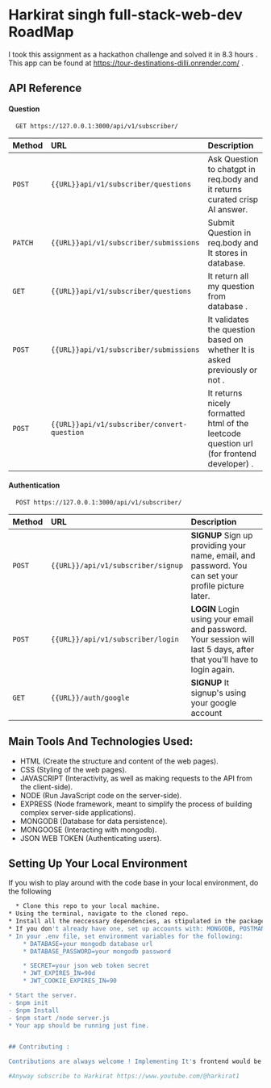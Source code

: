 # Harkirat singh full-stack-web-dev RoadMap
I took this assignment as a hackathon challenge and solved it in 8.3 hours .
This app can be found at https://tour-destinations-dilli.onrender.com/ . 
## API Reference

#### Question

```http
  GET https://127.0.0.1:3000/api/v1/subscriber/

```

| Method | URL     | Description                |
| :-------- | :------- | :------------------------- |
| `POST` | `{{URL}}api/v1/subscriber/questions` |Ask Question to chatgpt in req.body and it returns curated crisp AI answer. |
| `PATCH` | `{{URL}}api/v1/subscriber/submissions` |Submit Question in req.body and It stores in  database. |
| `GET` | `{{URL}}api/v1/subscriber/questions` |It return all my question from database .|
| `POST`| `{{URL}}api/v1/subscriber/submissions` |It validates the question based on whether It is asked previously or not . |
| `POST` | `{{URL}}api/v1/subscriber/convert-question` | It returns nicely formatted html of the leetcode question url (for frontend developer) . |







#### Authentication

```http
  POST https://127.0.0.1:3000/api/v1/subscriber/

```

| Method | URL     | Description                       |
| :-------- | :------- | :-------------------------------- |
| `POST`      | `{{URL}}/api/v1/subscriber/signup` | **SIGNUP** Sign up providing your name, email, and password. You can set your profile picture later.|
| `POST`      | `{{URL}}/api/v1/subscriber/login` | **LOGIN** Login using your email and password. Your session will last 5 days, after that you'll have to login again.|
| `GET`      | `{{URL}}/auth/google` | **SIGNUP** It signup's using your google account |




## Main Tools And Technologies Used:

- HTML (Create the structure and content of the web pages).
- CSS (Styling of the web pages).
- JAVASCRIPT (Interactivity, as well as making requests to the API from the client-side).
- NODE (Run JavaScript code on the server-side).
- EXPRESS (Node framework, meant to simplify the process of building complex server-side applications).
- MONGODB (Database for data persistence).
- MONGOOSE (Interacting with mongodb).
- JSON WEB TOKEN (Authenticating users).




## Setting Up Your Local Environment

If you wish to play around with the code base in your local environment, do the following

```bash
  * Clone this repo to your local machine.
* Using the terminal, navigate to the cloned repo.
* Install all the neccessary dependencies, as stipulated in the package.json file.
* If you don't already have one, set up accounts with: MONGODB, POSTMAN ,EXPRESS. Please ensure to have at least basic knowledge of how these services work.
* In your .env file, set environment variables for the following:
    * DATABASE=your mongodb database url
    * DATABASE_PASSWORD=your mongodb password

    * SECRET=your json web token secret
    * JWT_EXPIRES_IN=90d
    * JWT_COOKIE_EXPIRES_IN=90

* Start the server.
- $npm init
- $npm Install
- $npm start /node server.js 
* Your app should be running just fine.


## Contributing :

Contributions are always welcome ! Implementing It's frontend would be great .

#Anyway subscribe to Harkirat https://www.youtube.com/@harkirat1
